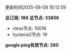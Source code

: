 更新时间2025-08-08 18:12:59

**总订阅: 188**
**总节点: 33856**
- vless节点: 10018
- hysteria2节点: 19

**google ping有效节点: 280**
